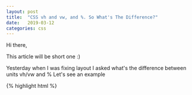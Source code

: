 ```yaml
---
layout: post
title:  "CSS vh and vw, and %. So What's The Difference?"
date:   2019-03-12 
categories: css
---
```

Hi there,

This article will be short one :) 

Yesterday when I was fixing layout I asked what's the difference between units vh/vw and % 
Let's see an example 

{% highlight html %}
    <style> 
      .vw-style {
        width: 50vw;
        background-color: green;
      }
    
      .percent-style {
        width: 50%;
        background-color: red;
      }
    
    </style>
    
    
    <div class="percent-style">50%</div> 
    <div class="vw-style">50vw</div>
{% endhighlight %}

Looks like both is going to take 50 percent of width of the viewport. And that's right. in this case it will give you exactly the same result.

![50 percents width image](/assets/Screenshot 2019-03-13 at 9.34.27 AM.png)

Now let's see slightly different case. We will put our divs into parent div which has width set to 50%:

{% highlight html %}
    <style>
      .vw-style {
        width: 50vw;
        background-color: green;
      }
      
      .percent-style {
        width: 50%;
        background-color: red;
      }
        
      .parent {
        padding: 10px;
        width: 50%;
        background-color: yellow;
      }
    </style>
    
    <div class="parent"> 
        <div class="percent-style">50%</div> 
    </div> 
        
    <div class="parent"> 
        <div class="vw-style">50vw</div> 
    </div>
{% endhighlight %}

In this case child div with width 50% will take 50% of parent's width and child div with width 50vw will still keep 50% of viewport (the browser window size) and not parent div. 
Like this: 

![50% in 50%](/assets/Screenshot 2019-03-13 at 9.33.20 AM.png)

That's all the difference. VW and VH - those are viewport-percentage units.

| Unit | Meaning |
|------|---------|
| **vw** | 1/100th viewport width |
| **vh** | 1/100th viewport height |
| **vmin** | 1/100th of the smallest side |
| **vmax** | 1/100th of the largest side |


Hopefully it will help!